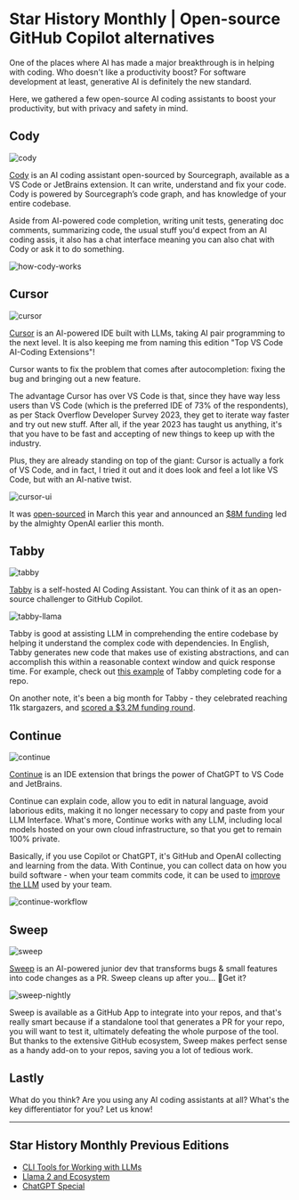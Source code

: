 # Star History Monthly | Open-source GitHub Copilot alternatives

One of the places where AI has made a major breakthrough is in helping with coding. Who doesn't like a productivity boost? For software development at least, generative AI is definitely the new standard.

Here, we gathered a few open-source AI coding assistants to boost your productivity, but with privacy and safety in mind.

## Cody

![cody](/assets/blog/coding-ai/cody.webp)

[Cody](https://github.com/sourcegraph/cody) is an AI coding assistant open-sourced by Sourcegraph, available as a VS Code or JetBrains extension. It can write, understand and fix your code. Cody is powered by Sourcegraph’s code graph, and has knowledge of your entire codebase.

Aside from AI-powered code completion, writing unit tests, generating doc comments, summarizing code, the usual stuff you'd expect from an AI coding assis, it also has a chat interface meaning you can also chat with Cody or ask it to do something.

![how-cody-works](/assets/blog/coding-ai/how-cody-works.webp)

## Cursor

![cursor](/assets/blog/coding-ai/cursor.webp)

[Cursor](https://github.com/getcursor/cursor) is an AI-powered IDE built with LLMs, taking AI pair programming to the next level. It is also keeping me from naming this edition "Top VS Code AI-Coding Extensions"!

Cursor wants to fix the problem that comes after autocompletion: fixing the bug and bringing out a new feature.

The advantage Cursor has over VS Code is that, since they have way less users than VS Code (which is the preferred IDE of 73% of the respondents), as per Stack Overflow Developer Survey 2023, they get to iterate way faster and try out new stuff. After all, if the year 2023 has taught us anything, it's that you have to be fast and accepting of new things to keep up with the industry.

Plus, they are already standing on top of the giant: Cursor is actually a fork of VS Code, and in fact, I tried it out and it does look and feel a lot like VS Code, but with an AI-native twist.

![cursor-ui](/assets/blog/coding-ai/cursor-ui.webp)

It was [open-sourced](https://twitter.com/amanrsanger/status/1640220737851236353) in March this year and announced an [$8M funding](https://techcrunch.com/2023/10/11/anysphere-raises-8m-from-openai-to-build-an-ai-powered-ide/) led by the almighty OpenAI earlier this month.

## Tabby

![tabby](/assets/blog/coding-ai/tabby.webp)

[Tabby](https://github.com/TabbyML/tabby) is a self-hosted AI Coding Assistant. You can think of it as an open-source challenger to GitHub Copilot.

![tabby-llama](/assets/blog/coding-ai/tabby-llama.webp)

Tabby is good at assisting LLM in comprehending the entire codebase by helping it understand the complex code with dependencies. In English, Tabby generates new code that makes use of existing abstractions, and can accomplish this within a reasonable context window and quick response time. For example, check out [this example](https://github.com/TabbyML/tabby/blob/64908dad2f5e1fbaf8b9a032162a92dc5fc3ce97/website/blog/2023-10-16-repository-context-for-code-completion/index.md) of Tabby completing code for a repo.

On another note, it's been a big month for Tabby - they celebrated reaching 11k stargazers, and [scored a $3.2M funding round](https://techcrunch.com/2023/10/10/tabbyml-github-copilot-alternative-raises-3-2-million/).

## Continue

![continue](/assets/blog/coding-ai/continue.webp)

[Continue](https://github.com/continuedev/continue) is an IDE extension that brings the power of ChatGPT to VS Code and JetBrains.

Continue can explain code, allow you to edit in natural language, avoid laborious edits, making it no longer necessary to copy and paste from your LLM Interface. What's more, Continue works with any LLM, including local models hosted on your own cloud infrastructure, so that you get to remain 100% private.

Basically, if you use Copilot or ChatGPT, it's GitHub and OpenAI collecting and learning from the data. With Continue, you can collect data on how you build software - when your team commits code, it can be used to [improve the LLM](https://medium.com/@continuedev/its-time-to-collect-data-on-how-you-build-software-197d12a020d5) used by your team.

![continue-workflow](/assets/blog/coding-ai/continue-workflow.webp)

## Sweep

![sweep](/assets/blog/coding-ai/sweep.webp)

[Sweep](https://github.com/sweepai/sweep) is an AI-powered junior dev that transforms bugs & small features into code changes as a PR. Sweep cleans up after you... 🧹Get it?

![sweep-nightly](/assets/blog/coding-ai/sweep-nightly.webp)

Sweep is available as a GitHub App to integrate into your repos, and that's really smart because if a standalone tool that generates a PR for your repo, you will want to test it, ultimately defeating the whole purpose of the tool. But thanks to the extensive GitHub ecosystem, Sweep makes perfect sense as a handy add-on to your repos, saving you a lot of tedious work.

## Lastly

What do you think? Are you using any AI coding assistants at all? What's the key differentiator for you? Let us know!

---

## Star History Monthly Previous Editions

-   [CLI Tools for Working with LLMs](/blog/cli-tool-for-llm)
-   [Llama 2 and Ecosystem](/blog/llama2)
-   [ChatGPT Special](/blog/star-history-monthly-pick-202303)

